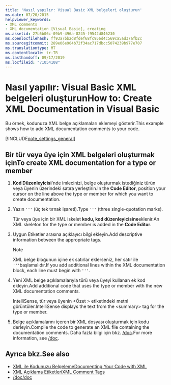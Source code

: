 ```yaml
---
title: 'Nasıl yapılır: Visual Basic XML belgeleri oluşturun'
ms.date: 07/20/2015
helpviewer_keywords:
- XML comments
- XML documentation [Visual Basic], creating
ms.assetid: 27b5b06c-09b9-496a-8245-f9542d846230
ms.openlocfilehash: ff93a7bb2d8fdef68fc956d4c569ca5ad37afb2c
ms.sourcegitcommit: 289e06e904b72f34ac717dbcc5074239b977e707
ms.translationtype: MT
ms.contentlocale: tr-TR
ms.lasthandoff: 09/17/2019
ms.locfileid: "71054108"
---
```

# <a name="how-to-create-xml-documentation-in-visual-basic"></a><span data-ttu-id="7f005-102">Nasıl yapılır: Visual Basic XML belgeleri oluşturun</span><span class="sxs-lookup"><span data-stu-id="7f005-102">How to: Create XML Documentation in Visual Basic</span></span>

<span data-ttu-id="7f005-103">Bu örnek, kodunuza XML belge açıklamaları eklemeyi gösterir.</span><span class="sxs-lookup"><span data-stu-id="7f005-103">This example shows how to add XML documentation comments to your code.</span></span>

[!INCLUDE[note_settings_general](~/includes/note-settings-general-md.md)]

## <a name="to-create-xml-documentation-for-a-type-or-member"></a><span data-ttu-id="7f005-104">Bir tür veya üye için XML belgeleri oluşturmak için</span><span class="sxs-lookup"><span data-stu-id="7f005-104">To create XML documentation for a type or member</span></span>

1. <span data-ttu-id="7f005-105">**Kod Düzenleyicisi**'nde imlecinizi, belge oluşturmak istediğiniz türün veya üyenin üzerindeki satıra yerleştirin.</span><span class="sxs-lookup"><span data-stu-id="7f005-105">In the **Code Editor**, position your cursor on the line above the type or member for which you want to create documentation.</span></span>

2. <span data-ttu-id="7f005-106">Yazın `'''` (üç tek tırnak işareti).</span><span class="sxs-lookup"><span data-stu-id="7f005-106">Type `'''` (three single-quotation marks).</span></span>

    <span data-ttu-id="7f005-107">Tür veya üye için bir XML iskelet **kodu, kod düzenleyicisine**eklenir.</span><span class="sxs-lookup"><span data-stu-id="7f005-107">An XML skeleton for the type or member is added in the **Code Editor**.</span></span>

3. <span data-ttu-id="7f005-108">Uygun Etiketler arasına açıklayıcı bilgi ekleyin.</span><span class="sxs-lookup"><span data-stu-id="7f005-108">Add descriptive information between the appropriate tags.</span></span>

    > [!NOTE]
    > <span data-ttu-id="7f005-109">XML belge bloğunun içine ek satırlar eklerseniz, her satır ile `'''`başlamalıdır.</span><span class="sxs-lookup"><span data-stu-id="7f005-109">If you add additional lines within the XML documentation block, each line must begin with `'''`.</span></span>

4. <span data-ttu-id="7f005-110">Yeni XML belge açıklamalarıyla türü veya üyeyi kullanan ek kod ekleyin.</span><span class="sxs-lookup"><span data-stu-id="7f005-110">Add additional code that uses the type or member with the new XML documentation comments.</span></span>

    <span data-ttu-id="7f005-111">IntelliSense, tür veya üyenin \<Özet > etiketindeki metni görüntüler.</span><span class="sxs-lookup"><span data-stu-id="7f005-111">IntelliSense displays the text from the \<summary> tag for the type or member.</span></span>

5. <span data-ttu-id="7f005-112">Belge açıklamalarını içeren bir XML dosyası oluşturmak için kodu derleyin.</span><span class="sxs-lookup"><span data-stu-id="7f005-112">Compile the code to generate an XML file containing the documentation comments.</span></span> <span data-ttu-id="7f005-113">Daha fazla bilgi için bkz. [/doc](../../../visual-basic/reference/command-line-compiler/doc.md).</span><span class="sxs-lookup"><span data-stu-id="7f005-113">For more information, see [/doc](../../../visual-basic/reference/command-line-compiler/doc.md).</span></span>

## <a name="see-also"></a><span data-ttu-id="7f005-114">Ayrıca bkz.</span><span class="sxs-lookup"><span data-stu-id="7f005-114">See also</span></span>

- [<span data-ttu-id="7f005-115">XML ile Kodunuzu Belgeleme</span><span class="sxs-lookup"><span data-stu-id="7f005-115">Documenting Your Code with XML</span></span>](../../../visual-basic/programming-guide/program-structure/documenting-your-code-with-xml.md)
- [<span data-ttu-id="7f005-116">XML Açıklama Etiketleri</span><span class="sxs-lookup"><span data-stu-id="7f005-116">XML Comment Tags</span></span>](../../../visual-basic/language-reference/xmldoc/index.md)
- [<span data-ttu-id="7f005-117">/doc</span><span class="sxs-lookup"><span data-stu-id="7f005-117">/doc</span></span>](../../../visual-basic/reference/command-line-compiler/doc.md)
